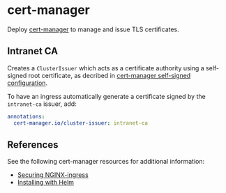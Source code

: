 # cert-manager

Deploy [cert-manager][] to manage and issue TLS certificates.

## Intranet CA

Creates a `ClusterIssuer` which acts as a certificate authority using a
self-signed root certificate, as decribed in
[cert-manager self-signed configuration][cert-manager-ca].

To have an ingress automatically generate a certificate signed by the
`intranet-ca` issuer, add:
```yaml
annotations:
  cert-manager.io/cluster-issuer: intranet-ca
```

[cert-manager-ca]: https://cert-manager.io/docs/configuration/selfsigned/

## References

See the following cert-manager resources for additional information:
* [Securing NGINX-ingress][cert-manager-nginx]
* [Installing with Helm][cert-manager-helm]

[cert-manager]: https://github.com/jetstack/cert-manager
[cert-manager-nginx]: https://cert-manager.io/docs/tutorials/acme/ingress/#step-5-deploy-cert-manager
[cert-manager-helm]: https://cert-manager.io/docs/installation/helm/
